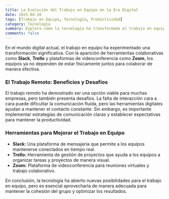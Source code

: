 ```yaml
---
title: La Evolución del Trabajo en Equipo en la Era Digital
date: 2025-04-20
tags: [Trabajo en Equipo, Tecnología, Productividad]
category: Tecnología
summary: Explora cómo la tecnología ha transformado el trabajo en equipo, desde herramientas colaborativas hasta el trabajo remoto.
comments: false
---
```


En el mundo digital actual, el trabajo en equipo ha experimentado una transformación significativa. Con la aparición de herramientas colaborativas como **Slack**, **Trello** y plataformas de videoconferencia como **Zoom**, los equipos ya no dependen de estar físicamente juntos para colaborar de manera efectiva.

### El Trabajo Remoto: Beneficios y Desafíos

El trabajo remoto ha demostrado ser una opción viable para muchas empresas, pero también presenta desafíos. La falta de interacción cara a cara puede dificultar la comunicación fluida, pero las herramientas digitales ayudan a mantener el contacto constante. Sin embargo, es importante implementar estrategias de comunicación claras y establecer expectativas para mantener la productividad.

### Herramientas para Mejorar el Trabajo en Equipo

- **Slack:** Una plataforma de mensajería que permite a los equipos mantenerse conectados en tiempo real.
- **Trello:** Herramienta de gestión de proyectos que ayuda a los equipos a organizar tareas y proyectos de manera visual.
- **Zoom:** Plataforma de videoconferencia para reuniones virtuales y trabajo colaborativo.

En conclusión, la tecnología ha abierto nuevas posibilidades para el trabajo en equipo, pero es esencial aprovecharla de manera adecuada para mantener la cohesión del grupo y optimizar los resultados.
